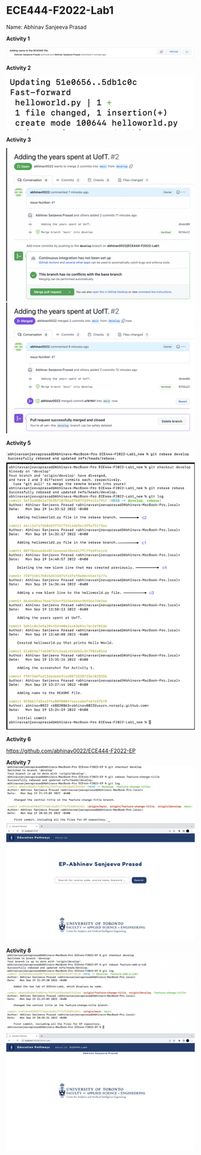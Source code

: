 # ECE444-F2022-Lab1
Name: Abhinav Sanjeeva Prasad

**Activity 1**

![](images/Activity1.png)

**Activity 2**

![](images/Activity2.png)

**Activity 3**

![](images/Activity3.png)
![](images/Activity3_1.png)

**Activity 5**

![](images/Activity5_1.png)
![](images/Activity5_2.png)

**Activity 6**

https://github.com/abhinav0022/ECE444-F2022-EP

**Activity 7**
![](images/Activity7_1.png)
![](images/Activity7_2.png)

**Activity 8**
![](images/Activity8_1.png)
![](images/Activity8_2.png)
